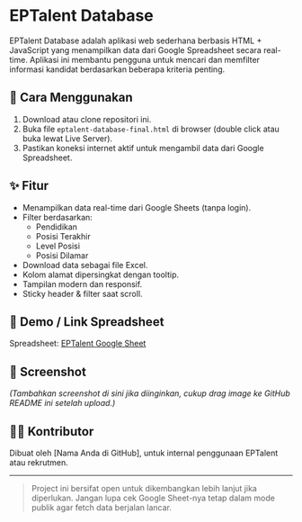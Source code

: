 # EPTalent Database

EPTalent Database adalah aplikasi web sederhana berbasis HTML + JavaScript yang menampilkan data dari Google Spreadsheet secara real-time. Aplikasi ini membantu pengguna untuk mencari dan memfilter informasi kandidat berdasarkan beberapa kriteria penting.

## 🔧 Cara Menggunakan

1. Download atau clone repositori ini.
2. Buka file `eptalent-database-final.html` di browser (double click atau buka lewat Live Server).
3. Pastikan koneksi internet aktif untuk mengambil data dari Google Spreadsheet.

## ✨ Fitur

- Menampilkan data real-time dari Google Sheets (tanpa login).
- Filter berdasarkan:
  - Pendidikan
  - Posisi Terakhir
  - Level Posisi
  - Posisi Dilamar
- Download data sebagai file Excel.
- Kolom alamat dipersingkat dengan tooltip.
- Tampilan modern dan responsif.
- Sticky header & filter saat scroll.

## 🔗 Demo / Link Spreadsheet

Spreadsheet: [EPTalent Google Sheet](https://docs.google.com/spreadsheets/d/1uyi8ChwHspcS7CNY_pmUqsxw0Emp9wy5gPFnEZYFnYc/edit?usp=sharing)

## 📸 Screenshot

*(Tambahkan screenshot di sini jika diinginkan, cukup drag image ke GitHub README ini setelah upload.)*

## 🧑‍💻 Kontributor

Dibuat oleh [Nama Anda di GitHub], untuk internal penggunaan EPTalent atau rekrutmen.

---

> Project ini bersifat open untuk dikembangkan lebih lanjut jika diperlukan. Jangan lupa cek Google Sheet-nya tetap dalam mode publik agar fetch data berjalan lancar.
